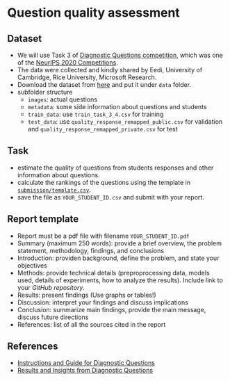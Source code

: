 # Question quality assessment

## Dataset
* We will use Task 3 of [Diagnostic Questions competition](https://www.microsoft.com/en-us/research/academic-program/diagnostic-questions/), which was one of the [NeurIPS 2020 Competitions](https://neurips.cc/Conferences/2020/CompetitionTrack).
* The data were collected and kindly shared by Eedi, University of Cambridge, Rice University, Microsoft Research.
* Download the dataset from [here](https://dqanonymousdata.blob.core.windows.net/neurips-public/data.zip) and put it under `data` folder.
* subfolder structure
  * `images`: actual questions
  * `metadata`: some side information about questions and students  
  * `train_data`: use `train_task_3_4.csv` for training
  * `test_data`: use `quality_response_remapped_public.csv` for validation and `quality_response_remapped_private.csv` for test

## Task
* estimate the quality of questions from students responses and other information about questions.
* calculate the rankings of the questions using the template in [`submission/template.csv`](.submission/template.csv).
* save the file as `YOUR_STUDENT_ID.csv` and submit with your report.

## Report template
* Report must be a pdf file with filename `YOUR_STUDENT_ID.pdf`
* Summary (maximum 250 words): provide a brief overview, the problem statement, methodology, findings, and conclusions
* Introduction: providen background, define the problem, and state your objectives
* Methods: provide technical details (preproprocessing data, models used, details of experiments, how to analyze the results). Include link to your *GitHub repository*.
* Results: present findings (Use graphs or tables!)
* Discussion: interpret your findings and discuss implications
* Conclusion: summarize main findings, provide the main message, discuss future directions
* References: list of all the sources cited in the report

## References
* [Instructions and Guide for Diagnostic Questions](https://arxiv.org/abs/2007.12061)
* [Results and Insights from Diagnostic Questions](https://proceedings.mlr.press/v133/wang21a.html)

